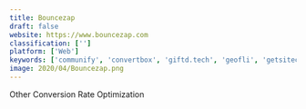 ```yaml
---
title: Bouncezap
draft: false 
website: https://www.bouncezap.com
classification: ['']
platform: ['Web']
keywords: ['communify', 'convertbox', 'giftd.tech', 'geofli', 'getsitecontrol', 'hello_bar', 'persado', 'proof', 'reviewcaddy', 'rite.ly', 'socialprove', 'taggstar', 'widgefy.io', 'winbounce', 'zinputs', 'picreel']
image: 2020/04/Bouncezap.png
---
```

Other Conversion Rate Optimization